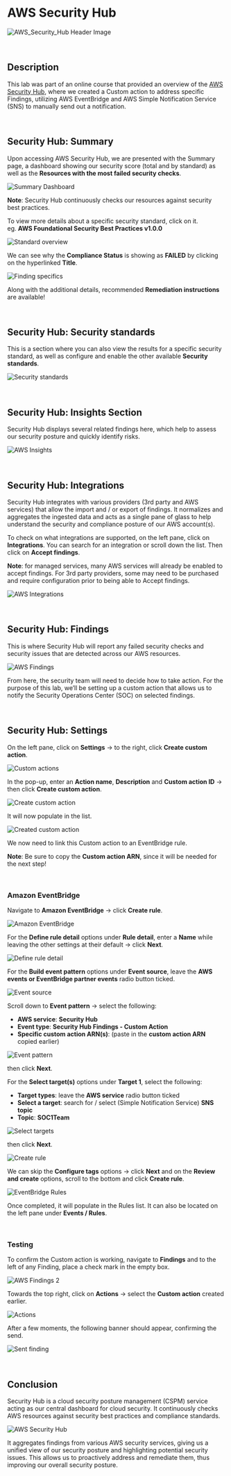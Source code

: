 # AWS Security Hub

![AWS_Security_Hub Header Image](https://github.com/Manny-D/AWS-Security-Hub/assets/99146530/0c72fe49-8f65-4152-bb4e-40375a889e24)

<br>

## Description

This lab was part of an online course that provided an overview of the [AWS Security Hub](https://aws.amazon.com/security-hub/), where we created a Custom action to address specific Findings, utilizing AWS EventBridge and AWS Simple Notification Service (SNS) to manually send out a notification.

<br>

## Security Hub: Summary 

Upon accessing AWS Security Hub, we are presented with the Summary page, a dashboard showing our security score (total and by standard) as well as the <b>Resources with the most failed security checks</b>.

![Summary Dashboard](https://github.com/Manny-D/AWS-Security-Hub/assets/99146530/674f66dc-bad1-4aa3-9e8c-df6f009c3811)

<b>Note</b>: Security Hub continuously checks our resources against security best practices. 

To view more details about a specific security standard, click on it. <br>
eg. <b>AWS Foundational Security Best Practices v1.0.0</b>

![Standard overview](https://github.com/Manny-D/AWS-Security-Hub/assets/99146530/c8531e7a-621c-4ecd-97fd-8b784db89ee9)

We can see why the <b>Compliance Status</b> is showing as <b>FAILED</b> by clicking on the hyperlinked <b>Title</b>.

![Finding specifics](https://github.com/Manny-D/AWS-Security-Hub/assets/99146530/5ee30cbe-e9ab-4b32-b238-cafdf4a28127)


Along with the additional details, recommended <b>Remediation instructions</b> are available!

<br>

## Security Hub: Security standards 

This is a section where you can also view the results for a specific security standard, as well as configure and enable the other available <b>Security standards</b>. 

![Security standards](https://github.com/Manny-D/AWS-Security-Hub/assets/99146530/087dab56-7eeb-425f-88f7-6b0a9a40c98b)


<br>

## Security Hub: Insights Section

Security Hub displays several related findings here, which help to assess our security posture and quickly identify risks. 

![AWS Insights](https://github.com/Manny-D/AWS-Security-Hub/assets/99146530/f7c83c8e-b765-4a25-8f59-f1db920e00a3)

<br>

## Security Hub: Integrations 

Security Hub integrates with various providers (3rd party and AWS services) that allow the import and / or export of findings. It normalizes and aggregates the ingested data and acts as a single pane of glass to help understand the security and compliance posture of our AWS account(s). 

To check on what integrations are supported, on the left pane, click on <b>Integrations</b>. 
You can search for an integration or scroll down the list. Then click on <b>Accept findings</b>. 

<b>Note</b>: for managed services, many AWS services will already be enabled to accept findings. For 3rd party providers, some may need to be purchased and require configuration prior to being able to Accept findings. 

![AWS Integrations](https://github.com/Manny-D/AWS-Security-Hub/assets/99146530/ee8798a4-75f3-41be-a82d-221d450876b7)

<br>

## Security Hub: Findings 

This is where Security Hub will report any failed security checks and security issues that are detected across our AWS resources. 

![AWS Findings](https://github.com/Manny-D/AWS-Security-Hub/assets/99146530/2a2aa2f4-129a-49fa-a5f8-fcf280018460)

From here, the security team will need to decide how to take action. For the purpose of this lab, we’ll be setting up a custom action that allows us to notify the Security Operations Center (SOC) on selected findings. 

<br>

## Security Hub: Settings 
 
On the left pane, click on <b>Settings</b> -> to the right, click <b>Create custom action</b>.

![Custom actions](https://github.com/Manny-D/AWS-Security-Hub/assets/99146530/df907ecb-328d-4f31-923b-74846142119d)


In the pop-up, enter an <b>Action name</b>, <b>Description</b> and <b>Custom action ID</b> -> then click <b>Create custom action</b>.

![Create custom action](https://github.com/Manny-D/AWS-Security-Hub/assets/99146530/5600cbaa-9522-48d3-91b4-b648c00461c0)


It will now populate in the list.   

![Created custom action](https://github.com/Manny-D/AWS-Security-Hub/assets/99146530/e705b052-47ab-4bca-b9f1-cd700b4aee64)

We now need to link this Custom action to an EventBridge rule.

<b>Note</b>: Be sure to copy the <b>Custom action ARN</b>, since it will be needed for the next step!

<br>

### Amazon EventBridge

Navigate to <b>Amazon EventBridge</b> -> click <b>Create rule</b>.

![Amazon EventBridge](https://github.com/Manny-D/AWS-Security-Hub/assets/99146530/9696b1d6-370d-40c1-bdf2-6aba07a472da)

For the <b>Define rule detail</b> options under <b>Rule detail</b>, enter a <b>Name</b> while leaving the other settings at their default -> click <b>Next</b>.

![Define rule detail](https://github.com/Manny-D/AWS-Security-Hub/assets/99146530/b9dff249-54cb-4002-a870-e8bbd5d1dedb)

For the <b>Build event pattern</b> options under <b>Event source</b>, leave the <b>AWS events or EventBridge partner events</b> radio button ticked.

![Event source](https://github.com/Manny-D/AWS-Security-Hub/assets/99146530/debfbca5-d5b7-4ba2-b2df-cd2a2fbb6e72)

Scroll down to <b>Event pattern</b> -> select the following:
- <b>AWS service</b>: <b>Security Hub</b>
- <b>Event type</b>: <b>Security Hub Findings - Custom Action</b>
- <b>Specific custom action ARN(s)</b>: (paste in the <b>custom action ARN</b> copied earlier)
  
![Event pattern](https://github.com/Manny-D/AWS-Security-Hub/assets/99146530/9bc5a9c7-843f-48f4-aefb-dd151aa5c24b)

then click <b>Next</b>.

For the <b>Select target(s)</b> options under <b>Target 1</b>, select the following:
- <b>Target types</b>: leave the <b>AWS service</b> radio button ticked 
- <b>Select a target</b>: search for / select (Simple Notification Service) <b>SNS topic</b> 
- <b>Topic</b>: <b>SOC1Team</b>

![Select targets](https://github.com/Manny-D/AWS-Security-Hub/assets/99146530/4413aa0f-c227-48a2-a517-d3f8393d21da)

then click <b>Next</b>.

![Create rule](https://github.com/Manny-D/AWS-Security-Hub/assets/99146530/93b28d11-d556-464e-bb78-4c9a746f88df)

We can skip the <b>Configure tags</b> options -> click <b>Next</b> and on the <b> Review and create</b> options, scroll to the bottom and click <b>Create rule</b>.

![EventBridge Rules](https://github.com/Manny-D/AWS-Security-Hub/assets/99146530/a52ea06e-e71d-44b3-b0b9-3b2ce9e24387)

Once completed, it will populate in the Rules list. It can also be located on the left pane under <b>Events / Rules</b>.

<br>

### Testing

To confirm the Custom action is working, navigate to <b>Findings</b> and to the left of any Finding, place a check mark in the empty box. 

![AWS Findings 2](https://github.com/Manny-D/AWS-Security-Hub/assets/99146530/19b7e5bc-1ffc-4dad-b6a7-c21aa88daccc)

Towards the top right, click on <b>Actions</b> -> select the <b>Custom action</b> created earlier.

![Actions](https://github.com/Manny-D/AWS-Security-Hub/assets/99146530/b9396dc0-3cd4-4da8-a7b3-fd9ccfa1ba36)

After a few moments, the following banner should appear, confirming the send. 

![Sent finding](https://github.com/Manny-D/AWS-Security-Hub/assets/99146530/de7bc07e-f557-4630-880f-a5ecfb829408)

<br>

## Conclusion

Security Hub is a cloud security posture management (CSPM) service acting as our central dashboard for cloud security. It continuously checks AWS resources against security best practices and compliance standards.  

![AWS Security Hub](https://github.com/Manny-D/AWS-Security-Hub/assets/99146530/11b8bc8f-ce28-46cd-b20c-e6f8ce138b73)

It aggregates findings from various AWS security services, giving us a unified view of our security posture and highlighting potential security issues. This allows us to proactively address and remediate them, thus improving our overall security posture.
